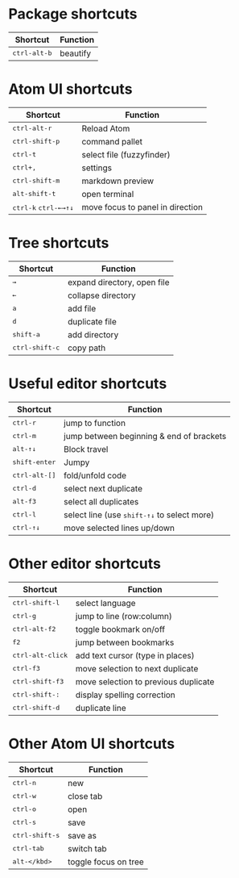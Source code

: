 # Package shortcuts
Shortcut | Function
------------ | -------------  
<kbd>ctrl-alt-b</kbd>|beautify

# Atom UI shortcuts
Shortcut | Function
------------ | -------------  
<kbd>ctrl-alt-r</kbd>|Reload Atom
<kbd>ctrl-shift-p</kbd>|command pallet  
<kbd>ctrl-t</kbd>|select file (fuzzyfinder)  
<kbd>ctrl+,</kbd>|settings  
<kbd>ctrl-shift-m</kbd>|markdown preview  
<kbd>alt-shift-t</kbd>|open terminal  
<kbd>ctrl-k</kbd> <kbd>ctrl-&leftarrow;&rightarrow;&uparrow;&downarrow;</kbd>|move focus to panel in direction  

# Tree shortcuts
Shortcut | Function
------------ | -------------  
<kbd> &rightarrow;</kbd>|expand directory, open file
<kbd> &leftarrow;</kbd>|collapse directory
<kbd>a</kbd>|add file  
<kbd>d</kbd>|duplicate file  
<kbd>shift-a</kbd>|add directory  
<kbd>ctrl-shift-c</kbd>|copy path  

# Useful editor shortcuts
Shortcut | Function
------------ | -------------  
<kbd>ctrl-r</kbd>|jump to function  
<kbd>ctrl-m</kbd>|jump between beginning & end of brackets  
<kbd>alt-&uparrow;&downarrow;</kbd>|Block travel
<kbd>shift-enter</kbd>|Jumpy
<kbd>ctrl-alt-[]</kdb>|fold/unfold code
<kbd>ctrl-d</kbd>|select next duplicate  
<kbd>alt-f3</kbd>|select all duplicates  
<kbd>ctrl-l</kbd>|select line  (use <kbd>shift-&uparrow;&downarrow;</kbd> to select more)
<kbd>ctrl-&uparrow;&downarrow;</kbd>|move selected lines up/down  

# Other editor shortcuts
Shortcut | Function
------------ | -------------  
<kbd>ctrl-shift-l</kbd>|select language  
<kbd>ctrl-g</kbd>|jump to line (row:column)  
<kbd>ctrl-alt-f2</kbd>|toggle bookmark on/off  
<kbd>f2</kbd>|jump between bookmarks  
<kbd>ctrl-alt-click</kbd>|add text cursor (type in places)  
<kbd>ctrl-f3</kbd>|move selection to next duplicate  
<kbd>ctrl-shift-f3</kbd>|move selection to previous duplicate  
<kbd>ctrl-shift-:</kbd>|display spelling correction  
<kbd>ctrl-shift-d</kbd>|duplicate line  

# Other Atom UI shortcuts
Shortcut | Function
------------ | -------------  
<kbd>ctrl-n</kbd>|new  
<kbd>ctrl-w</kbd>|close tab  
<kbd>ctrl-o</kbd>|open  
<kbd>ctrl-s</kbd>|save  
<kbd>ctrl-shift-s</kbd>|save as  
<kbd>ctrl-tab</kbd>|switch tab  
<kbd>alt-\</kbd>|toggle focus on tree  
